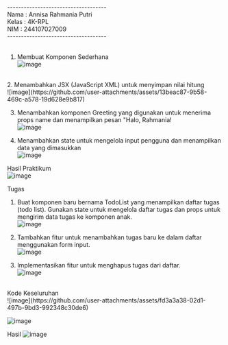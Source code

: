 ------------------------------------ <br>
Nama  : Annisa Rahmania Putri <br>
Kelas : 4K-RPL <br>
NIM   : 244107027009 <br>
------------------------------------ <br>
<br>
1. Membuat Komponen Sederhana <br>
![image](https://github.com/user-attachments/assets/54115da5-d38e-4fb3-a69d-efbf5457dad9) <br>
<br>
2. Menambahkan JSX (JavaScript XML) untuk menyimpan nilai hitung <br>
![image](https://github.com/user-attachments/assets/13beac87-9b58-469c-a578-19d628e9b817)


3. Menambahkan komponen Greeting yang digunakan untuk menerima props name dan menampilkan pesan "Halo, Rahmania!<br>
![image](https://github.com/user-attachments/assets/70abe226-140c-4d1d-b31c-07808c40a50e)

4. Menambahkan state untuk mengelola input pengguna dan menampilkan data yang dimasukkan <br>
![image](https://github.com/user-attachments/assets/921ff755-e8af-4b81-9368-e8baf54d875b)

Hasil Praktikum <br>
![image](https://github.com/user-attachments/assets/56970f28-61f3-47b6-b752-d991af2dda02)

Tugas <br>
1. Buat komponen baru bernama TodoList yang menampilkan daftar tugas (todo list). Gunakan state untuk mengelola daftar tugas dan props untuk mengirim data tugas ke komponen anak. <br>
![image](https://github.com/user-attachments/assets/f2574204-cce4-4535-ae27-ec68f659e0d7)

2. Tambahkan fitur untuk menambahkan tugas baru ke dalam daftar menggunakan form input. <br>
![image](https://github.com/user-attachments/assets/b75020ea-8dcc-43fc-a2a3-036335a405f8)

3. Implementasikan fitur untuk menghapus tugas dari daftar. <br>
![image](https://github.com/user-attachments/assets/53830e55-033b-4722-b248-84d851c64c4e)

<br>
Kode Keseluruhan <br>
![image](https://github.com/user-attachments/assets/fd3a3a38-02d1-497b-9bd3-992348c30de6)

![image](https://github.com/user-attachments/assets/c8a6f84f-2873-48e0-b92b-e831467146a9)


Hasil
![image](https://github.com/user-attachments/assets/92369ee8-0acc-41b0-b150-33fef30e687c)





